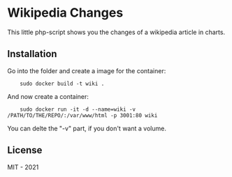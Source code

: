 # Wikipedia Changes

This little php-script shows you the changes of a wikipedia article in charts.

## Installation
Go into the folder and create a image for the container:
```
    sudo docker build -t wiki .
```

And now create a container:
```
    sudo docker run -it -d --name=wiki -v /PATH/TO/THE/REPO/:/var/www/html -p 3001:80 wiki
```
You can delte the "-v" part, if you don't want a volume.

## License

MIT - 2021
